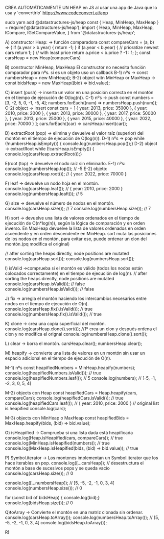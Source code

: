 CREA AUTOMÁTICAMENTE UN HEAP en JS al usar una app de Java que lo usa y 'convertirlo'
https://www.codeconvert.ai/app




sudo yarn add @datastructures-js/heap
const { Heap, MinHeap, MaxHeap } = require('@datastructures-js/heap');
import {
  Heap,
  MinHeap,
  MaxHeap,
  ICompare,
  IGetCompareValue,
} from '@datastructures-js/heap';


A) constructor Heap: -> función comparadora
const compareCars = (a, b) => {
  if (a.year > b.year) {
    return -1;
  }
  if (a.year < b.year) {
    // prioratize newest cars
    return 1;
  }
  // with least price
  return a.price < b.price ? -1 : 1;
};
const carsHeap = new Heap(compareCars)

B) constructor MinHeap, MaxHeap
El constructor no necesita función comparador para nºs. si es un objeto uso un callback
B-1) nºs -> const numbersHeap = new MinHeap();
B-2) object witn MinHeap or MaxHeap -> const bidsHeap = new MaxHeap((bid) => bid.value);

C) insert (push) -> inserta un valor en una posición correcta en el montón en el tiempo de ejecución de O(log(n)).
C-1) nºs -> push
const numbers = [3, -2, 5, 0, -1, -5, 4];
numbers.forEach((num) => numbersHeap.push(num));
C-2) object -> insert
const cars = [
  { year: 2013, price: 35000 },
  { year: 2010, price: 2000 },
  { year: 2013, price: 30000 },
  { year: 2017, price: 50000 },
  { year: 2013, price: 25000 },
  { year: 2015, price: 40000 },
  { year: 2022, price: 70000 }
];
cars.forEach((car) => carsHeap.insert(car));

D) extractRoot (pop) -> elimina y devuelve el valor raíz (superior) del montón en el tiempo de ejecución de O(log(n)).
D-1) nºs -> pop
while (!numbersHeap.isEmpty()) {
  console.log(numbersHeap.pop());}
D-2) object -> extractRoot
while (!carsHeap.isEmpty()) {
  console.log(carsHeap.extractRoot());}

E)root (top) -> devuelve el nodo raíz sin eliminarlo.
E-1) nºs: console.log(numbersHeap.top()); // -5
E-2) objeto: console.log(carsHeap.root()); // { year: 2022, price: 70000 }

F) leaf -> devuelve un nodo hoja en el montón.
console.log(carsHeap.leaf()); // { year: 2010, price: 2000 }
console.log(numbersHeap.leaft()); // 5

G) size -> devuelve el número de nodos en el montón.
console.log(carsHeap.size()); // 7
console.log(numbersHeap.size()); // 7

H) sort -> devuelve una lista de valores ordenados en el tiempo de ejecución de O(n*log(n)), según la lógica de comparación y en orden inverso. En MaxHeap devuelve la lista de valores ordenados en orden ascendente y en orden descendente en MinHeap. sort muta las posiciones de los nodos en el montón, para evitar eso, puede ordenar un clon del montón.(pq modifica el original)

// after sorting the heaps directly, node positions are mutated
console.log(carsHeap.sort());
console.log(numbersHeap.sort());

I) isValid ->comprueba si el montón es válido (todos los nodos están colocados correctamente) en el tiempo de ejecución de log(n).
// after sorting the heaps directly, node positions are mutated
console.log(carsHeap.isValid()); // false
console.log(numbersHeap.isValid()); // false

J) fix -> arregla el montón haciendo los intercambios necesarios entre nodos en el tiempo de ejecución de O(n).
console.log(carsHeap.fix().isValid()); // true
console.log(numbersHeap.fix().isValid()); // true

K) clone -> crea una copia superficial del montón.
console.log(carsHeap.clone().sort());   //1º crea un clon y después ordena el clon y no modifica el orignal
console.log(numbersHeap.clone().sort());

L) clear -> borra el montón.
carsHeap.clear();
numbersHeap.clear();

M) heapify -> convierte una lista de valores en un montón sin usar un espacio adicional en el tiempo de ejecución de O(n).

M-1) nºs
const heapifiedNumbers = MinHeap.heapify(numbers);
console.log(heapifiedNumbers.isValid()); // true
console.log(heapifiedNumbers.leaf()); // 5
console.log(numbers);
// [-5, -1, -2, 3, 0, 5, 4]

M-2) objects con Heap
const heapifiedCars = Heap.heapify(cars, compareCars);
console.log(heapifiedCars.isValid()); // true
console.log(heapifiedCars.leaf()); // { year: 2010, price: 2000 }
// original list is heapified
console.log(cars);

M-3) objects con MinHeap o MaxHeap
const heapifiedBids = MaxHeap.heapify(bids, (bid) => bid.value);

O) isHeapified -> Comprueba si una lista dada está heapificada
console.log(Heap.isHeapified(cars, compareCars)); // true
console.log(MinHeap.isHeapified(numbers)); // true
console.log(MaxHeap.isHeapified(bids, (bid) => bid.value)); // true

P) Symbol.iterator -> Los montones implementan un Symbol.iterator que los hace iterables en pop.
console.log([...carsHeap]); // desestructura el montón a base de sucesivos pops y se queda vacío
console.log(carsHeap.size()); // 0

console.log([...numbersHeap]); // [5, -5, -2, -1, 0, 3, 4]
console.log(numbersHeap.size()); // 0

for (const bid of bidsHeap) {
  console.log(bid);}
console.log(bidsHeap.size()); // 0

Q)toArray -> Convierte el montón en una matriz clonada sin ordenar.
console.log(carsHeap.toArray());
console.log(numbersHeap.toArray()); // [5, -5, -2, -1, 0, 3, 4]
console.log(bidsHeap.toArray());

R)









